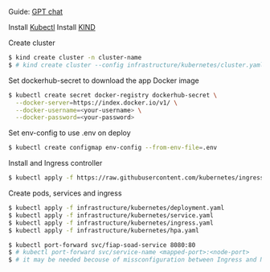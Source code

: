 Guide: [GPT chat](https://chatgpt.com/share/66f9bacc-a798-800b-ad31-fc2bb0a6fe4b)


Install [Kubectl](https://kubernetes.io/docs/tasks/tools/)
Install [KIND](https://kind.sigs.k8s.io/docs/user/quick-start/)

Create cluster
```bash
$ kind create cluster -n cluster-name
$ # kind create cluster --config infrastructure/kubernetes/cluster.yaml                 
```

Set dockerhub-secret to download the app Docker image
```bash
$ kubectl create secret docker-registry dockerhub-secret \
  --docker-server=https://index.docker.io/v1/ \
  --docker-username=<your-username> \
  --docker-password=<your-password>
```

Set env-config to use .env on deploy
```bash
$ kubectl create configmap env-config --from-env-file=.env
```

Install and Ingress controller
```bash
$ kubectl apply -f https://raw.githubusercontent.com/kubernetes/ingress-nginx/main/deploy/static/provider/cloud/deploy.yaml
```

Create pods, services and ingress
```bash
$ kubectl apply -f infrastructure/kubernetes/deployment.yaml
$ kubectl apply -f infrastructure/kubernetes/service.yaml
$ kubectl apply -f infrastructure/kubernetes/ingress.yaml
$ kubectl apply -f infrastructure/kubernetes/hpa.yaml
```

```bash
$ kubectl port-forward svc/fiap-soad-service 8080:80
$ # kubectl port-forward svc/service-name <mapped-port>:<node-port>
$ # it may be needed becouse of missconfiguration between Ingress and NGINX
```

